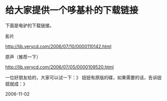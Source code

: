# 给大家提供一个哆基朴的下载链接

下面是电驴的下载链接。

影片

http://lib.verycd.com/2006/07/10/0000110142.html

原声（推荐一下）

http://lib.verycd.com/2006/07/05/0000109520.html

一位好朋友给的，大家可以试一下：》
妞妞有原版的碟，如果需要的话，告诉妞妞就成：》

2006-11-02
